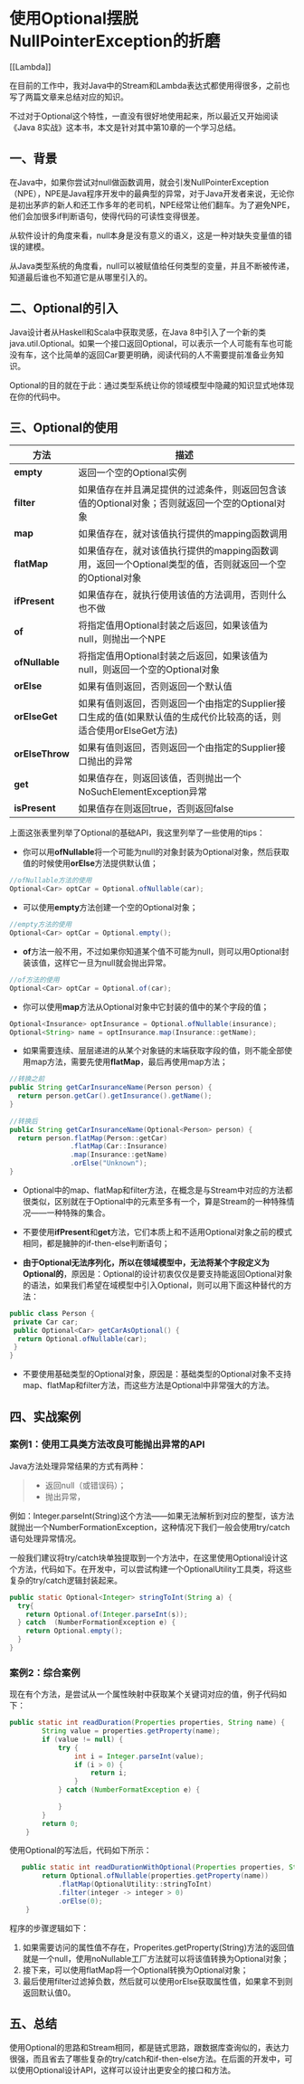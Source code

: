 

# 使用Optional摆脱NullPointerException的折磨  
[[Lambda]]

在目前的工作中，我对Java中的Stream和Lambda表达式都使用得很多，之前也写了两篇文章来总结对应的知识。 

不过对于Optional这个特性，一直没有很好地使用起来，所以最近又开始阅读《Java 8实战》这本书，本文是针对其中第10章的一个学习总结。 

## **一、背景**

在Java中，如果你尝试对null做函数调用，就会引发NullPointerException（NPE），NPE是Java程序开发中的最典型的异常，对于Java开发者来说，无论你是初出茅庐的新人和还工作多年的老司机，NPE经常让他们翻车。为了避免NPE，他们会加很多if判断语句，使得代码的可读性变得很差。 

从软件设计的角度来看，null本身是没有意义的语义，这是一种对缺失变量值的错误的建模。 

从Java类型系统的角度看，null可以被赋值给任何类型的变量，并且不断被传递，知道最后谁也不知道它是从哪里引入的。 

## **二、Optional的引入** 

Java设计者从Haskell和Scala中获取灵感，在Java 8中引入了一个新的类java.util.Optional<T>。如果一个接口返回Optional，可以表示一个人可能有车也可能没有车，这个比简单的返回Car要更明确，阅读代码的人不需要提前准备业务知识。 

Optional的目的就在于此：通过类型系统让你的领域模型中隐藏的知识显式地体现在你的代码中。 

## **三、Optional的使用** 

| **方法**        | **描述**                                                     |
| --------------- | ------------------------------------------------------------ |
| **empty**       | 返回一个空的Optional实例                                     |
| **filter**      | 如果值存在并且满足提供的过滤条件，则返回包含该值的Optional对象；否则就返回一个空的Optional对象 |
| **map**         | 如果值存在，就对该值执行提供的mapping函数调用                |
| **flatMap**     | 如果值存在，就对该值执行提供的mapping函数调用，返回一个Optional类型的值，否则就返回一个空的Optional对象 |
| **ifPresent**   | 如果值存在，就执行使用该值的方法调用，否则什么也不做         |
| **of**          | 将指定值用Optional封装之后返回，如果该值为null，则抛出一个NPE |
| **ofNullable**  | 将指定值用Optional封装之后返回，如果该值为null，则返回一个空的Optional对象 |
| **orElse**      | 如果有值则返回，否则返回一个默认值                           |
| **orElseGet**   | 如果有值则返回，否则返回一个由指定的Supplier接口生成的值(如果默认值的生成代价比较高的话，则适合使用orElseGet方法) |
| **orElseThrow** | 如果有值则返回，否则返回一个由指定的Supplier接口抛出的异常   |
| **get**         | 如果值存在，则返回该值，否则抛出一个NoSuchElementException异常 |
| **isPresent**   | 如果值存在则返回true，否则返回false                          |

上面这张表里列举了Optional的基础API，我这里列举了一些使用的tips： 

- 你可以用**ofNullable**将一个可能为null的对象封装为Optional对象，然后获取值的时候使用**orElse**方法提供默认值； 

```java
//ofNullable方法的使用  
Optional<Car> optCar = Optional.ofNullable(car); 
```

 

- 可以使用**empty**方法创建一个空的Optional对象； 

```java
//empty方法的使用  
Optional<Car> optCar = Optional.empty(); 
```

 

- **of**方法一般不用，不过如果你知道某个值不可能为null，则可以用Optional封装该值，这样它一旦为null就会抛出异常。 

```java
//of方法的使用  
Optional<Car> optCar = Optional.of(car); 
```

 

- 你可以使用**map**方法从Optional对象中它封装的值中的某个字段的值； 

```java
Optional<Insurance> optInsurance = Optional.ofNullable(insurance);  
Optional<String> name = optInsurance.map(Insurance::getName); 
```

- 如果需要连续、层层递进的从某个对象链的末端获取字段的值，则不能全部使用map方法，需要先使用**flatMap**，最后再使用map方法； 

```java
//转换之前 
public String getCarInsuranceName(Person person) { 
  return person.getCar().getInsurance().getName(); 
} 
 
//转换后 
public String getCarInsuranceName(Optional<Person> person) { 
  return person.flatMap(Person::getCar) 
               .flatMap(Car::Insurance) 
               .map(Insurance::getName) 
               .orElse("Unknown"); 
} 
```

 

- Optional中的map、flatMap和filter方法，在概念是与Stream中对应的方法都很类似，区别就在于Optional中的元素至多有一个，算是Stream的一种特殊情况——一种特殊的集合。 

 

- 不要使用**ifPresent**和**get**方法，它们本质上和不适用Optional对象之前的模式相同，都是臃肿的if-then-else判断语句； 

 

- **由于Optional无法序列化，所以在领域模型中，无法将某个字段定义为Optional的**，原因是：Optional的设计初衷仅仅是要支持能返回Optional对象的语法，如果我们希望在域模型中引入Optional，则可以用下面这种替代的方法： 

```java
public class Person { 
 private Car car; 
 public Optional<Car> getCarAsOptional() { 
  return Optional.ofNullable(car); 
 } 
} 
```

 

- 不要使用基础类型的Optional对象，原因是：基础类型的Optional对象不支持map、flatMap和filter方法，而这些方法是Optional中非常强大的方法。 

 

## **四、实战案例** 

 

### 案例1：使用工具类方法改良可能抛出异常的API

Java方法处理异常结果的方式有两种： 

> - 返回null（或错误码）； 
> - 抛出异常， 

例如：Integer.parseInt(String)这个方法——如果无法解析到对应的整型，该方法就抛出一个NumberFormationException，这种情况下我们一般会使用try/catch语句处理异常情况。 



一般我们建议将try/catch块单独提取到一个方法中，在这里使用Optional设计这个方法，代码如下。在开发中，可以尝试构建一个OptionalUtility工具类，将这些复杂的try/catch逻辑封装起来。 

```java
public static Optional<Integer> stringToInt(String a) { 
  try{ 
    return Optional.of(Integer.parseInt(s)); 
  } catch  (NumberFormationException e) { 
    return Optional.empty(); 
  } 
} 
```

 

### 案例2：综合案例 

现在有个方法，是尝试从一个属性映射中获取某个关键词对应的值，例子代码如下： 

```java
public static int readDuration(Properties properties, String name) { 
        String value = properties.getProperty(name); 
        if (value != null) { 
            try { 
                int i = Integer.parseInt(value); 
                if (i > 0) { 
                    return i; 
                } 
            } catch (NumberFormatException e) { 
 
            } 
        } 
        return 0; 
    } 
```

使用Optional的写法后，代码如下所示： 

```java
   public static int readDurationWithOptional(Properties properties, String name) { 
        return Optional.ofNullable(properties.getProperty(name)) 
            .flatMap(OptionalUtility::stringToInt) 
            .filter(integer -> integer > 0) 
            .orElse(0); 
    } 
```

程序的步骤逻辑如下： 

1. 如果需要访问的属性值不存在，Properites.getProperty(String)方法的返回值就是一个null，使用noNullable工厂方法就可以将该值转换为Optional对象； 
2. 接下来，可以使用flatMap将一个Optional转换为Optional对象； 
3. 最后使用filter过滤掉负数，然后就可以使用orElse获取属性值，如果拿不到则返回默认值0。 

## **五、总结** 

使用Optional的思路和Stream相同，都是链式思路，跟数据库查询似的，表达力很强，而且省去了哪些复杂的try/catch和if-then-else方法。在后面的开发中，可以使用Optional设计API，这样可以设计出更安全的接口和方法。 